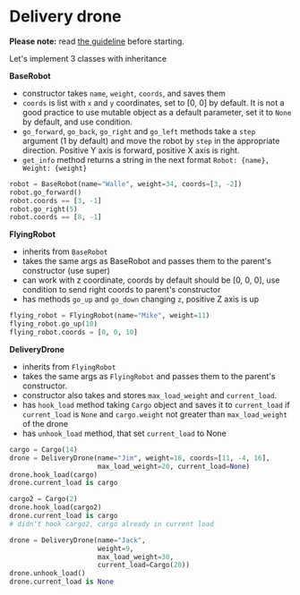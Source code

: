 # Delivery drone

**Please note:** read [the guideline](https://github.com/mate-academy/py-task-guideline/blob/main/README.md)
before starting.

Let's implement 3 classes with inheritance

**BaseRobot**

- constructor takes `name`, `weight`, `coords`, 
and saves them
- `coords` is list with `x` and `y` coordinates, set to [0, 0] by default.
It is not a good practice to use mutable object as a default parameter,
set it to `None` by default, and use condition.
- `go_forward`, `go_back`, `go_right` and `go_left` methods 
take a `step` argument (1 by default) and move the robot by
`step` in the appropriate direction.
Positive Y axis is forward, positive X axis is right.
- `get_info` method returns a string in the next format `Robot: {name}, Weight: {weight}`

```python
robot = BaseRobot(name="Walle", weight=34, coords=[3, -2])
robot.go_forward()
robot.coords == [3, -1]
robot.go_right(5)
robot.coords == [8, -1]
```

**FlyingRobot**

- inherits from `BaseRobot`
- takes the same args as BaseRobot and passes them to the 
parent's constructor (use super)
- can work with z coordinate, coords by default should be [0, 0, 0], 
use condition to send right coords to parent's constructor
- has methods `go_up` and `go_down` changing `z`, positive Z axis is up

```python
flying_robot = FlyingRobot(name="Mike", weight=11)
flying_robot.go_up(10)
flying_robot.coords = [0, 0, 10]
```

**DeliveryDrone**

- inherits from `FlyingRobot`
- takes the same args as `FlyingRobot` and passes them 
to the parent's constructor. 
- constructor also takes and stores `max_load_weight` and `current_load`.
- has `hook_load` method taking `Cargo` object and saves it to
`current_load` if `current_load` is `None` and `cargo.weight` not greater than
`max_load_weight` of the drone
- has `unhook_load` method, that set `current_load` to None
```python
cargo = Cargo(14)
drone = DeliveryDrone(name="Jim", weight=18, coords=[11, -4, 16], 
                      max_load_weight=20, current_load=None)
drone.hook_load(cargo)
drone.current_load is cargo

cargo2 = Cargo(2)
drone.hook_load(cargo2)
drone.current_load is cargo  
# didn't hook cargo2, cargo already in current load
```
```python
drone = DeliveryDrone(name="Jack", 
                      weight=9, 
                      max_load_weight=30, 
                      current_load=Cargo(20))
drone.unhook_load()
drone.current_load is None
```
